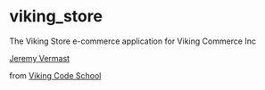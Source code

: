 viking_store
============

The Viking Store e-commerce application for Viking Commerce Inc

[Jeremy Vermast](https://github.com/JeremyVe)

from [Viking Code School](http://vikingcodeschool.com)